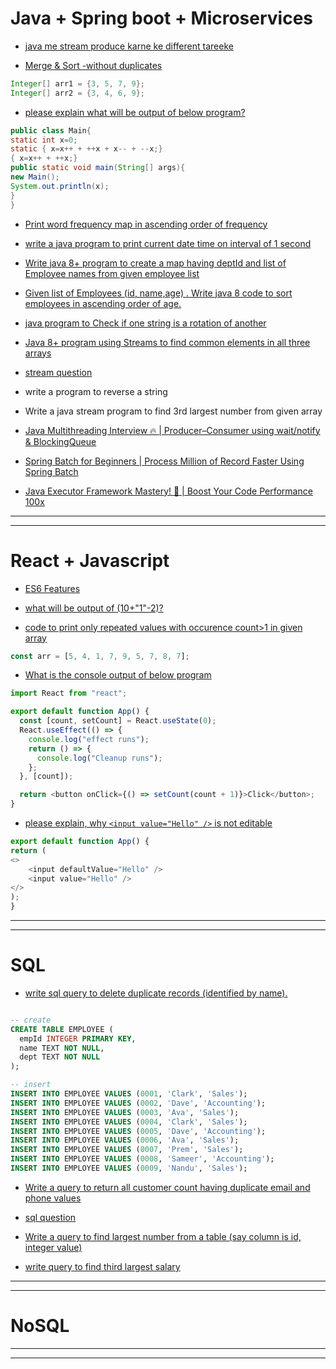 # Java + Spring boot + Microservices

- [java me stream produce karne ke different tareeke](./java-8/stream-produce-karne-ke-different-tareeke.md)

- [Merge & Sort -without duplicates](./java-8/programs/007.md)
```java
Integer[] arr1 = {3, 5, 7, 9};
Integer[] arr2 = {3, 4, 6, 9};
```

- [please explain what will be output of below program?](./java/programs/003.md)

```java
public class Main{
static int x=0;
static { x=x++ + ++x + x-- + --x;}
{ x=x++ + ++x;}
public static void main(String[] args){
new Main();
System.out.println(x);
}
}
```

- [Print word frequency map in ascending order of frequency](./java-8/programs/006.md)

- [write a java program to print current date time on interval of 1 second](./java/programs/002.md)

- [Write java 8+ program to create a map having deptId and list of Employee names from given employee list](./java-8/programs/005.md)

- [Given list of Employees (id, name,age) . Write java 8 code to sort employees in ascending order of age.](./java-8/programs/005.md)

- [java program to Check if one string is a rotation of another](./java/programs/001.md)

- [Java 8+ program using Streams to find common elements in all three arrays](./java-8/programs/004.md)

- [stream question](./java-8/programs/003.md)

- write a program to reverse a string

- Write a java stream program to find 3rd largest number from given array

- [Java Multithreading Interview 🔥 | Producer–Consumer using wait/notify & BlockingQueue](./java/programs/producerconsumer-using-waitnotify--blockingqueue.md)

- [Spring Batch for Beginners | Process Million of Record Faster Using Spring Batch](https://www.youtube.com/watch?v=hr2XTbKSdAQ)

- [Java Executor Framework Mastery! 🚀 | Boost Your Code Performance 100x](https://www.youtube.com/watch?v=ip68xxgffC8)



---
---

# React + Javascript

- [ES6 Features](./javascript/ES6-features.md)

- [what will be output of (10+"1"-2)?](./javascript/programs/001.md)

- [code to print only repeated values with occurence count>1 in given array](./javascript/programs/002.md)
```js
const arr = [5, 4, 1, 7, 9, 5, 7, 8, 7];
```

- [What is the console output of below program](./reactjs/programs/002.md)

```js
import React from "react";

export default function App() {
  const [count, setCount] = React.useState(0);
  React.useEffect(() => {
    console.log("effect runs");
    return () => {
      console.log("Cleanup runs");
    };
  }, [count]);

  return <button onClick={() => setCount(count + 1)}>Click</button>;
}
```

- [please explain, why ```<input value="Hello" />``` is not editable](./reactjs/programs/001.md)

```js
export default function App() {
return (
<>
    <input defaultValue="Hello" />
    <input value="Hello" />
</>
);
}

```

---
---

# SQL

- [write sql query to delete duplicate records (identified by name).](./sql/sql-query-to-delete-duplicate-records-identified-by-name.md)

```sql

-- create
CREATE TABLE EMPLOYEE (
  empId INTEGER PRIMARY KEY,
  name TEXT NOT NULL,
  dept TEXT NOT NULL
);

-- insert
INSERT INTO EMPLOYEE VALUES (0001, 'Clark', 'Sales');
INSERT INTO EMPLOYEE VALUES (0002, 'Dave', 'Accounting');
INSERT INTO EMPLOYEE VALUES (0003, 'Ava', 'Sales');
INSERT INTO EMPLOYEE VALUES (0004, 'Clark', 'Sales');
INSERT INTO EMPLOYEE VALUES (0005, 'Dave', 'Accounting');
INSERT INTO EMPLOYEE VALUES (0006, 'Ava', 'Sales');
INSERT INTO EMPLOYEE VALUES (0007, 'Prem', 'Sales');
INSERT INTO EMPLOYEE VALUES (0008, 'Sameer', 'Accounting');
INSERT INTO EMPLOYEE VALUES (0009, 'Nandu', 'Sales');

```

- [Write a query to return all customer count having duplicate email and phone values](./sql/002.md)

- [sql question](./sql/001.md)

- [Write a query to find largest number from a table (say column is id, integer value)](./sql/003.md)
- [write query to find third largest salary](./sql/003.md)

---
---

# NoSQL


---
---
